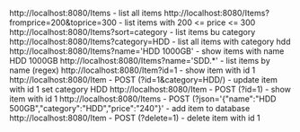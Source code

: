 http://localhost:8080/Items - list all items
http://localhost:8080/Items?fromprice=200&toprice=300 - list items with 200 <= price <= 300
http://localhost:8080/Items?sort=category - list items bu category
http://localhost:8080/Items?category=HDD - list all items with category hdd
http://localhost:8080/Items?name='HDD 1000GB' - show items with name HDD 1000GB
http://localhost:8080/Items?name='SDD.*' - list items by name (regex)
http://localhost:8080/Item?id=1 - show item with id 1
http://localhost:8080/Item - POST (?id=1&category=HDD/) - update item with id 1 set category HDD
http://localhost:8080/Item - POST (?id=1) - show item with id 1
http://localhost:8080/Items - POST (?json='{"name":"HDD 500GB","category":"HDD","price":"240"}' - add item to database
http://localhost:8080/Item - POST (?delete=1) - delete item with id 1
